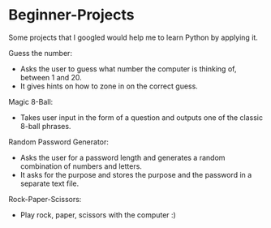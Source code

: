 # Beginner-Projects

Some projects that I googled would help me to learn Python by applying it.

Guess the number:
- Asks the user to guess what number the computer is thinking of, between 1 and 20. 
- It gives hints on how to zone in on the correct guess.

Magic 8-Ball:
- Takes user input in the form of a question and outputs one of the classic 8-ball phrases.

Random Password Generator:
- Asks the user for a password length and generates a random combination of numbers and letters.
- It asks for the purpose and stores the purpose and the password in a separate text file.

Rock-Paper-Scissors:
- Play rock, paper, scissors with the computer :)
